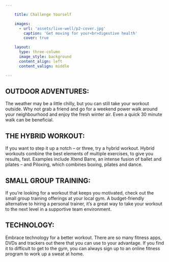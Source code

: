 ```yaml
---

    title: Challenge Yourself

    images:
      - url: 'assets/live-well/p2-cover.jpg'
        caption: 'Get moving for your<br>digestive health'
        cover: true

    layout:
      type: three-column
      image_style: background
      content_align: left
      content_valign: middle

---
```


<h2>OUTDOOR ADVENTURES:</h2>
<p>The weather may be a little chilly, but you can still take your workout outside. Why not grab a friend and go for a weekend power walk around your neighbourhood and enjoy the fresh winter air. Even a quick 30 minute walk can be beneficial.</p>
<h2>THE HYBRID WORKOUT:</h2>
<p>If you want to step it up a notch – or three, try a hybrid workout. Hybrid workouts combine the best elements of multiple exercises, to give you results, fast. Examples include Xtend Barre, an intense fusion of ballet and pilates – and Piloxing, which combines boxing, pilates and dance.</p>
<h2>SMALL GROUP TRAINING:</h2>
<p>If you’re looking for a workout that keeps you motivated, check out the small group training offerings at your local gym. A budget-friendly alternative to hiring a personal trainer, it’s a great way to take your workout to the next level in a supportive team environment.</p>
<h2>TECHNOLOGY:</h2>
<p>Embrace technology for a better workout. There are so many fitness apps, DVDs and trackers out there that you can use to your advantage. If you find it to difficult to get to the gym, you can always sign up to an online fitness program to work up a sweat at home.</p>
